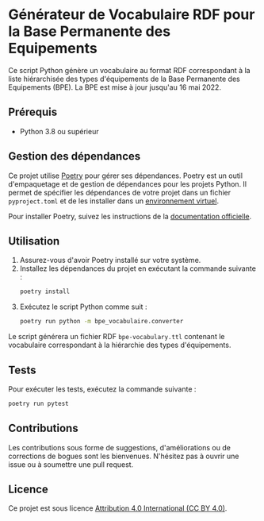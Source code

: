 # Générateur de Vocabulaire RDF pour la Base Permanente des Equipements

Ce script Python génère un vocabulaire au format RDF correspondant à la liste hiérarchisée des types d'équipements de la Base Permanente des Equipements (BPE). La BPE est mise à jour jusqu'au 16 mai 2022.

## Prérequis

- Python 3.8 ou supérieur

## Gestion des dépendances

Ce projet utilise [Poetry](https://python-poetry.org/) pour gérer ses dépendances. Poetry est un outil d'empaquetage et de gestion de dépendances pour les projets Python. Il permet de spécifier les dépendances de votre projet dans un fichier `pyproject.toml` et de les installer dans un [environnement virtuel](https://docs.python.org/3/library/venv.html).

Pour installer Poetry, suivez les instructions de la [documentation officielle](https://python-poetry.org/docs/#installation).

## Utilisation

1. Assurez-vous d'avoir Poetry installé sur votre système.
1. Installez les dépendances du projet en exécutant la commande suivante :
   ```sh
   poetry install
   ```
1. Exécutez le script Python comme suit :
   ```sh
   poetry run python -m bpe_vocabulaire.converter
   ```

Le script générera un fichier RDF `bpe-vocabulary.ttl` contenant le vocabulaire correspondant à la hiérarchie des types d'équipements.

## Tests

Pour exécuter les tests, exécutez la commande suivante :

```sh
poetry run pytest
```

## Contributions

Les contributions sous forme de suggestions, d'améliorations ou de corrections de bogues sont les bienvenues. N'hésitez pas à ouvrir une issue ou à soumettre une pull request.

## Licence

Ce projet est sous licence [Attribution 4.0 International (CC BY 4.0)](LICENSE).
